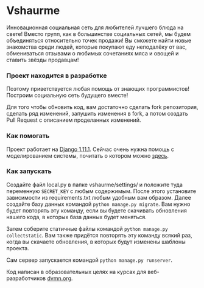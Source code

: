 ﻿# Vshaurme

Инновационная социальная сеть для любителей лучшего блюда на свете! Вместо групп, как в большинстве социальных сетей, мы будем объединяться 
относительно точек продажи! Вы сможете найти новые знакомства среди людей, которые покупают еду неподалёку от вас, 
обмениваться отзывами о любимых сочетаниях мяса и овощей и ставить звёзды продавцам! 

### Проект находится в разработке 

Поэтому приветствуется любая помощь от знающих программистов! Построим социальную сеть будущего вместе! 

Для того чтобы обновить код, вам достаточно сделать fork репозитория, сделать ряд изменений, запушить изменения в fork, а потом создать Pull Request с описанием проделанных изменений. 

### Как помогать 

Проект работает на [Django 1.11.1](https://www.djangoproject.comm).
Сейчас очень нужна помощь с моделированием системы, почитать о котором можно [здесь](https://docs.djangoproject.com/en/1.11/intro/tutorial02/#craeting-models).

### Как запускать 
Создайте файл local.py в папке vshaurme/settings/ и положите туда переменную `SECRET_KEY` с любым содержимым. 
После этого установите зависимости из requirements.txt любым удобным вам образом. 
Далее создайте базу данных командой ```python manage.py migrate```. Вам нужно будет повторять эту команду, если вы будете скачивать обновления нашего кода, в которых база данных будет меняться. 

Затем соберите статичные файлы командой ```python manage.py collectstatic```. Вам также придётся повторять эту команду всякий раз, когда вы скачаете обновления, в которых будут изменены шаблоны проекта. 

Сам сервер запускается командой ```python manage.py runserver```. 


Код написан в образовательных целях на курсах для веб-разработчиков [dvmn.org](https://dvmn.org/).

